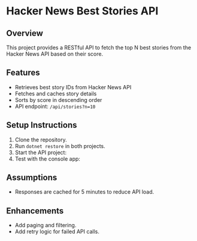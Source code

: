 # Hacker News Best Stories API

## Overview

This project provides a RESTful API to fetch the top N best stories from the Hacker News API based on their score.

## Features

- Retrieves best story IDs from Hacker News API
- Fetches and caches story details
- Sorts by score in descending order
- API endpoint: `/api/stories?n=10`

## Setup Instructions

1. Clone the repository.
2. Run `dotnet restore` in both projects.
3. Start the API project:
4. Test with the console app:

## Assumptions

- Responses are cached for 5 minutes to reduce API load.

## Enhancements

- Add paging and filtering.
- Add retry logic for failed API calls.
